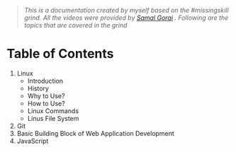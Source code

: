 > _This is a documentation created by myself based on the #missingskill grind. All the videos were provided by [Samal Gorai](https://twitter.com/samalgorai?ref_src=twsrc%5Egoogle%7Ctwcamp%5Eserp%7Ctwgr%5Eauthor "Twitter Profile") . Following are the topics that are covered in the grind_

# **Table of Contents**

1. Linux
   - Introduction
   - History
   - Why to Use?
   - How to Use?
   - Linux Commands
   - Linus File System
2. Git
3. Basic Building Block of Web Application Development
4. JavaScript
